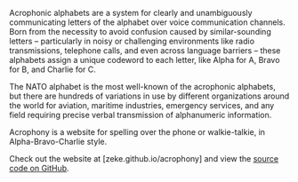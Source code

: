 <!--
title: Acrophonics
website: https://github.com/zeke/acrophony
description: Explore the alpha-bravo-charlie alphabets of the world.
keywords: [language, words, rhyme, reference, english, ruby]
publish_date: 2016-01-10
kind: project
-->

Acrophonic alphabets are a system for clearly and unambiguously communicating letters of the alphabet over voice communication channels. Born from the necessity to avoid confusion caused by similar-sounding letters – particularly in noisy or challenging environments like radio transmissions, telephone calls, and even across language barriers – these alphabets assign a unique codeword to each letter, like Alpha for A, Bravo for B, and Charlie for C.

The NATO alphabet is the most well-known of the acrophonic alphabets, but there are hundreds of variations in use by different organizations around the world for aviation, maritime industries, emergency services, and any field requiring precise verbal transmission of alphanumeric information.

Acrophony is a website for spelling over the phone or walkie-talkie, in Alpha-Bravo-Charlie style.

Check out the website at [zeke.github.io/acrophony] and view the [source code on GitHub](https://github.com/zeke/acrophony).


